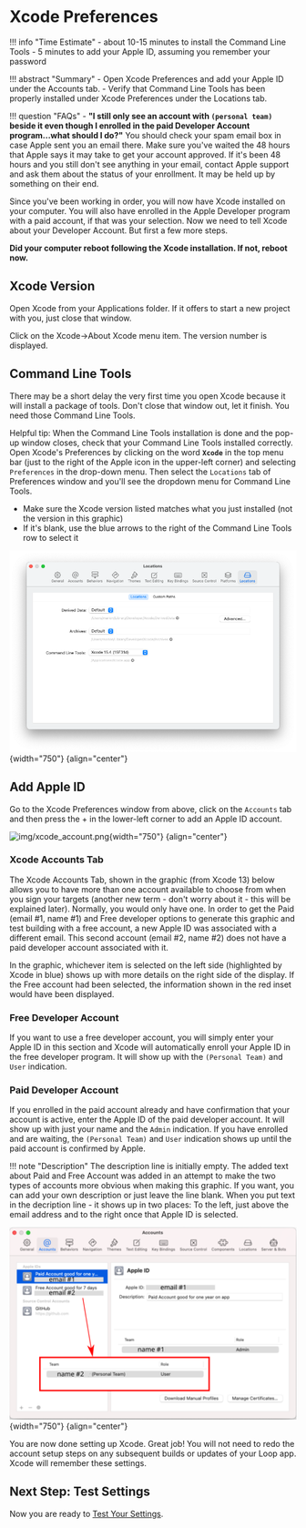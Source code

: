 # Xcode Preferences

!!! info "Time Estimate"
    - about 10-15 minutes to install the Command Line Tools
    - 5 minutes to add your Apple ID, assuming you remember your password

!!! abstract "Summary"
    - Open Xcode Preferences and add your Apple ID under the Accounts tab.
    - Verify that Command Line Tools has been properly installed under Xcode Preferences under the Locations tab.

!!! question "FAQs"
    - **"I still only see an account with `(personal team)` beside it even though I enrolled in the paid Developer Account program...what should I do?"** You should check your spam email box in case Apple sent you an email there. Make sure you've waited the 48 hours that Apple says it may take to get your account approved. If it's been 48 hours and you still don't see anything in your email, contact Apple support and ask them about the status of your enrollment. It may be held up by something on their end.

Since you've been working in order, you will now have Xcode installed on your computer. You will also have enrolled in the Apple Developer program with a paid account, if that was your selection. Now we need to tell Xcode about your Developer Account. But first a few more steps.

**Did your computer reboot following the Xcode installation. If not, reboot now.**

## Xcode Version

Open Xcode from your Applications folder. If it offers to start a new project with you, just close that window.

Click on the Xcode->About Xcode menu item. The version number is displayed.

## Command Line Tools

There may be a short delay the very first time you open Xcode because it will install a package of tools. Don't close that window out, let it finish. You need those Command Line Tools.

Helpful tip: When the Command Line Tools installation is done and the pop-up window closes, check that your Command Line Tools installed correctly. Open Xcode's Preferences by clicking on the word **`Xcode`** in the top menu bar (just to the right of the Apple icon in the upper-left corner) and selecting `Preferences` in the drop-down menu. Then select the `Locations` tab of Preferences window and you'll see the dropdown menu for Command Line Tools.

* Make sure the Xcode version listed matches what you just installed (not the version in this graphic)
* If it's blank, use the blue arrows to the right of the Command Line Tools row to select it

![img/command-line-error-3.png](img/command-line-error-3.png){width="750"}
{align="center"}


## Add Apple ID

Go to the Xcode Preferences window from above, click on the `Accounts` tab and then press the &plus; in the lower-left corner to add an Apple ID account.

![img/xcode_account.png](img/xcode_account.png){width="750"}
{align="center"}

### Xcode Accounts Tab

The Xcode Accounts Tab, shown in the graphic (from Xcode 13) below allows you to have more than one account available to choose from when you sign your targets (another new term - don't worry about it - this will be explained later).  Normally, you would only have one.  In order to get the Paid (email #1, name #1) and Free developer options to generate this graphic and test building with a free account, a new Apple ID was associated with a different email.  This second account (email #2, name #2) does not have a paid developer account associated with it.

In the graphic, whichever item is selected on the left side (highlighted by Xcode in blue) shows up with more details on the right side of the display. If the Free account had been selected, the information shown in the red inset would have been displayed.

### Free Developer Account

If you want to use a free developer account, you will simply enter your Apple ID in this section and Xcode will automatically enroll your Apple ID in the free developer program. It will show up with the `(Personal Team)` and `User` indication.

### Paid Developer Account

If you enrolled in the paid account already and have confirmation that your account is active, enter the Apple ID of the paid developer account. It will show up with just your name and the `Admin` indication. If you have enrolled and are waiting, the `(Personal Team)` and `User` indication shows up until the paid account is confirmed by Apple.

!!! note "Description"
    The description line is initially empty. The added text about Paid and Free Account was added in an attempt to make the two types of accounts more obvious when making this graphic.  If you want, you can add your own description or just leave the line blank. When you put text in the decription line - it shows up in two places: To the left, just above the email address and to the right once that Apple ID is selected.

![accounts tab of xcode preferences](img/xcode_apple_id.svg){width="750"}
{align="center"}

You are now done setting up Xcode.  Great job!  You will not need to redo the account setup steps on any subsequent builds or updates of your Loop app.  Xcode will remember these settings.

## Next Step: Test Settings

Now you are ready to [Test Your Settings](step10.md).
